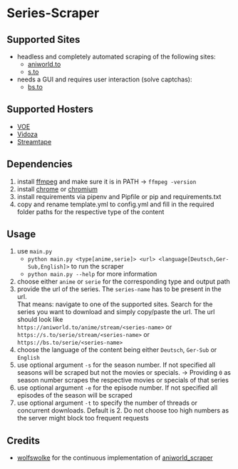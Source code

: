 # Series-Scraper

## Supported Sites
- headless and completely automated scraping of the following sites:
  - [aniworld.to](https://aniworld.to)
  - [s.to](https://s.to)
- needs a GUI and requires user interaction (solve captchas):
  - [bs.to](https://bs.to)

## Supported Hosters
- [VOE](https://voe.sx)
- [Vidoza](https://vidoza.net)
- [Streamtape](https://streamtape.com)

## Dependencies

1. install [ffmpeg](https://ffmpeg.org/download.html) and make sure it is in PATH -> `ffmpeg -version`
2. install [chrome](https://www.google.com/chrome/) or [chromium](https://www.chromium.org/getting-involved/download-chromium/)
3. install requirements via pipenv and Pipfile or pip and requirements.txt
4. copy and rename template.yml to config.yml and fill in the required folder paths for the respective type of the content

## Usage
1. use `main.py`
    - `python main.py <type[anime,serie]> <url> <language[Deutsch,Ger-Sub,English]>` to run the scraper
    - `python main.py --help` for more information
2. choose either `anime` or `serie` for the corresponding type and output path
3. provide the url of the series. The `series-name` has to be present in the url.  
That means: navigate to one of the supported sites. Search for the series you want to download and simply copy/paste the url. The url should look like  
`https://aniworld.to/anime/stream/<series-name>` or  
`https://s.to/serie/stream/<series-name>` or  
`https://bs.to/serie/<series-name>`
4. choose the language of the content being either `Deutsch`, `Ger-Sub` or `English`
5. use optional argument `-s` for the season number. If not specified all seasons will be scraped but not the movies or specials. -> Providing `0` as season number scrapes the respective movies or specials of that series
6. use optional argument `-e` for the episode number. If not specified all episodes of the season will be scraped
7. use optional argument `-t` to specify the number of threads or concurrent downloads. Default is 2. Do not choose too high numbers as the server might block too frequent requests

## Credits
- [wolfswolke](https://github.com/wolfswolke) for the continuous implementation of [aniworld_scraper](https://github.com/wolfswolke/aniworld_scraper)
